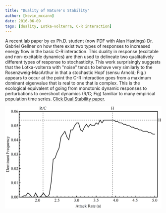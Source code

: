```yaml
---
title: "Duality of Nature's Stability"
author: [kevin_mccann]
date: 2016-06-09
tags: [duality, Lotka-volterra, C-R interaction]
---
```


A recent lab paper by ex Ph.D. student (now PDF with Alan Hastings) Dr. Gabriel Gellner on how there exist two types of responses to increased energy flow in the basic C-R interaction. This duality in response (excitable and non-excitable dynamics) are then used to delineate two qualitatively different types of response to stochasticity. This work surprisingly suggests that the Lotka-volterra with "noise" tends to behave very similarly to the Rosenzweig-MacArthur in that a stochastic Hopf (sensu Arnold; Fig.) appears to occur at the point the C-R interaction goes from a maximum dominant eigenvalue that is real to one that is complex. This is the ecological equivalent of going from monotonic dynamic responses to perturbations to overshoot dynamics (R/C; Fig) familiar to many empirical population time series. [Click Dual Stability paper](https://doi.org/10.1007/s12080-016-0303-2).

![](fig_dual.png)

